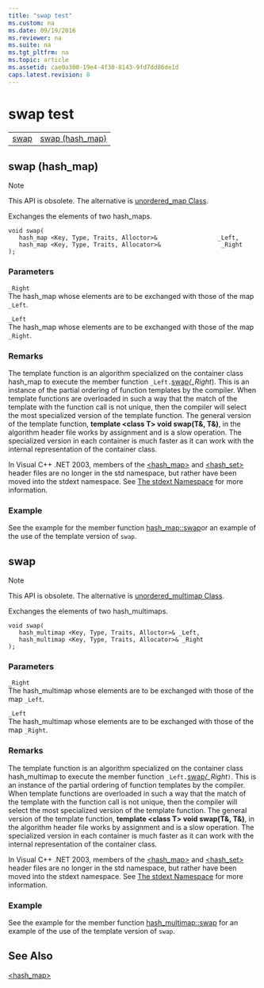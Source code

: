 ```yaml
---
title: "swap test"
ms.custom: na
ms.date: 09/19/2016
ms.reviewer: na
ms.suite: na
ms.tgt_pltfrm: na
ms.topic: article
ms.assetid: cae0a300-19e4-4f30-8143-9fd7dd86de1d
caps.latest.revision: 8
---
```

# swap test
|||  
|-|-|  
|[swap](#swap)|[swap (hash_map)](#swap__hash_map_)|  
  
##  <a name="swap__hash_map_"></a>  swap (hash_map)  
  
> [!NOTE]
>  This API is obsolete. The alternative is                     [unordered_map Class](../vs140/unordered_map-Class.md).  
  
 Exchanges the elements of two hash_maps.  
  
```  
void swap(  
   hash_map <Key, Type, Traits, Alloctor>&                 _Left,  
   hash_map <Key, Type, Traits, Allocator>&                 _Right  
);  
```  
  
### Parameters  
 `_Right`  
 The hash_map whose elements are to be exchanged with those of the map                                 `_Left`.  
  
 `_Left`  
 The hash_map whose elements are to be exchanged with those of the map                                 `_Right`.  
  
### Remarks  
 The template function is an algorithm specialized on the container class hash_map to execute the member function                         `_Left.`[swap](../vs140/hash_map-Class.md#hash_map__swap)*(_Right*). This is an instance of the partial ordering of function templates by the compiler. When template functions are overloaded in such a way that the match of the template with the function call is not unique, then the compiler will select the most specialized version of the template function. The general version of the template function,                         **template <class T\> void swap(T&, T&)**, in the algorithm header file works by assignment and is a slow operation. The specialized version in each container is much faster as it can work with the internal representation of the container class.  
  
 In Visual C++ .NET 2003, members of the                         [<hash_map>](../vs140/-hash_map-.md) and                         [<hash_set>](../vs140/-hash_set-.md) header files are no longer in the std namespace, but rather have been moved into the stdext namespace. See                         [The stdext Namespace](../vs140/stdext-Namespace.md) for more information.  
  
### Example  
 See the example for the member function                                 [hash_map::swap](../vs140/hash_map-Class.md#hash_map__swap)or an example of the use of the template version of                                 `swap`.  
  
##  <a name="swap"></a>  swap  
  
> [!NOTE]
>  This API is obsolete. The alternative is                     [unordered_multimap Class](../vs140/unordered_multimap-Class.md).  
  
 Exchanges the elements of two hash_multimaps.  
  
```  
void swap(  
   hash_multimap <Key, Type, Traits, Alloctor>& _Left,  
   hash_multimap <Key, Type, Traits, Allocator>& _Right  
);  
```  
  
### Parameters  
 `_Right`  
 The hash_multimap whose elements are to be exchanged with those of the map                                 `_Left`.  
  
 `_Left`  
 The hash_multimap whose elements are to be exchanged with those of the map                                 `_Right`.  
  
### Remarks  
 The template function is an algorithm specialized on the container class hash_multimap to execute the member function                         `_Left.`[swap](../vs140/hash_multimap-Class.md#hash_multimap__swap)*(_Right*`)`. This is an instance of the partial ordering of function templates by the compiler. When template functions are overloaded in such a way that the match of the template with the function call is not unique, then the compiler will select the most specialized version of the template function. The general version of the template function,                         **template <class T\> void swap(T&, T&)**, in the algorithm header file works by assignment and is a slow operation. The specialized version in each container is much faster as it can work with the internal representation of the container class.  
  
 In Visual C++ .NET 2003, members of the                         [<hash_map>](../vs140/-hash_map-.md) and                         [<hash_set>](../vs140/-hash_set-.md) header files are no longer in the std namespace, but rather have been moved into the stdext namespace. See                         [The stdext Namespace](../vs140/stdext-Namespace.md) for more information.  
  
### Example  
 See the example for the member function                                 [hash_multimap::swap](../vs140/hash_multimap-Class.md#hash_multimap__swap) for an example of the use of the template version of                                 `swap`.  
  
## See Also  
 [&lt;hash_map&gt;](../vs140/-hash_map-.md)